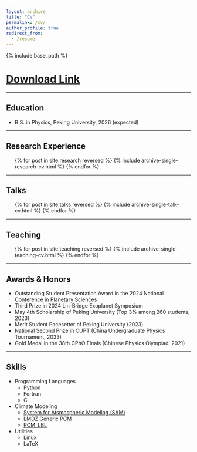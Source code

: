 ```yaml
---
layout: archive
title: "CV"
permalink: /cv/
author_profile: true
redirect_from:
  - /resume
---
```


{% include base_path %}

# [Download Link](../files/pdf/CV_Yilin_Wang.pdf)

---

## Education

- B.S. in Physics, Peking University, 2026 (expected)

---

## Research Experience

  <ul>{% for post in site.research reversed %}
    {% include archive-single-research-cv.html  %}
  {% endfor %}</ul>

---

## Talks

  <ul>{% for post in site.talks reversed %}
    {% include archive-single-talk-cv.html  %}
  {% endfor %}</ul>

---

## Teaching

  <ul>{% for post in site.teaching reversed %}
    {% include archive-single-teaching-cv.html %}
  {% endfor %}</ul>

---

## Awards & Honors

- Outstanding Student Presentation Award in the 2024 National Conference in Planetary Sciences
- Third Prize in 2024 Lin-Bridge Exoplanet Symposium
- May 4th Scholarship of Peking University (Top 3% among 260 students, 2023)
- Merit Student Pacesetter of Peking University (2023)
- National Second Prize in CUPT (China Undergraduate Physics Tournament, 2023)
- Gold Medal in the 38th CPhO Finals (Chinese Physics Olympiad, 2021)

---

## Skills

- Programming Languages
  - Python
  - Fortran
  - C
- Climate Modeling
  - [System for Atsmospheric Modeling (SAM)](http://rossby.msrc.sunysb.edu/SAM.html)
  - [LMDZ Generic PCM](https://lmdz-forge.lmd.jussieu.fr/mediawiki/Planets/index.php/Overview_of_the_Generic_PCM)
  - [PCM_LBL](https://github.com/wordsworthgroup/mars_redox_2021/tree/main/PCM_LBL)
- Utilities
  - Linux
  - LaTeX
